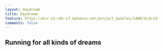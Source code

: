 ```yaml
---
layout: daydream
title: Daydream
feature: https://mir-s3-cdn-cf.behance.net/project_modules/1400/9c4c3353477431.593621559ef3f.jpg
comments: false
---
```

## Running for all kinds of dreams